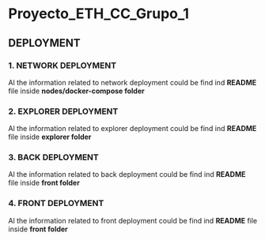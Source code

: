# Proyecto_ETH_CC_Grupo_1

## DEPLOYMENT

### 1. NETWORK DEPLOYMENT

Al the information related to network deployment could be find ind **README** file inside  **nodes/docker-compose folder**

### 2. EXPLORER DEPLOYMENT

Al the information related to explorer deployment could be find ind **README** file inside  **explorer folder**

### 3. BACK DEPLOYMENT

Al the information related to back deployment could be find ind **README** file inside  **front folder**

### 4. FRONT DEPLOYMENT

Al the information related to front deployment could be find ind **README** file inside  **front folder**


